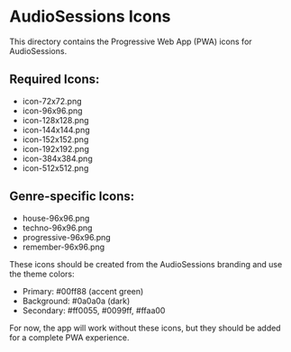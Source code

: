 # AudioSessions Icons

This directory contains the Progressive Web App (PWA) icons for AudioSessions.

## Required Icons:
- icon-72x72.png
- icon-96x96.png
- icon-128x128.png  
- icon-144x144.png
- icon-152x152.png
- icon-192x192.png
- icon-384x384.png
- icon-512x512.png

## Genre-specific Icons:
- house-96x96.png
- techno-96x96.png
- progressive-96x96.png
- remember-96x96.png

These icons should be created from the AudioSessions branding and use the theme colors:
- Primary: #00ff88 (accent green)
- Background: #0a0a0a (dark)
- Secondary: #ff0055, #0099ff, #ffaa00

For now, the app will work without these icons, but they should be added for a complete PWA experience.